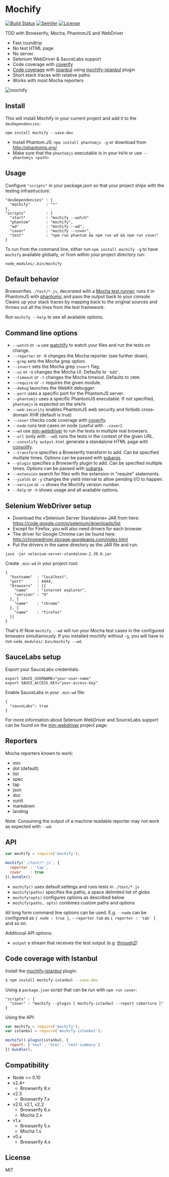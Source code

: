 # Mochify

[![Build Status]](https://travis-ci.org/mantoni/mochify.js)
[![SemVer]](http://semver.org)
[![License]](https://github.com/mantoni/mochify.js/blob/master/LICENSE)

TDD with Browserify, Mocha, PhantomJS and WebDriver

- Fast roundtrip
- No test HTML page
- No server
- Selenium WebDriver & SauceLabs support
- Code coverage with [coverify][]
- [Code coverage](#code-coverage-with-istanbul) with [istanbul][] using
  [mochify-istanbul][] plugin
- Short stack traces with relative paths
- Works with most Mocha reporters

![mochify](http://maxantoni.de/img/mochify-1.8.0.png)

## Install

This will install Mochify in your current project and add it to the
`devDependencies`:

```
npm install mochify --save-dev
```

- Install Phantom.JS: `npm install phantomjs -g` or download from
  <http://phantomjs.org/>
- Make sure that the `phantomjs` executable is in your `PATH` or use
  `--phantomjs <path>`

## Usage

Configure `"scripts"` in your package.json so that your project ships with the
testing infrastructure:

```
"devDependencies" : {
  "mochify"       : "*"
},
"scripts"         : {
  "start"         : "mochify --watch"
  "phantom"       : "mochify",
  "wd"            : "mochify --wd",
  "cover"         : "mochify --cover",
  "test"          : "npm run phantom && npm run wd && npm run cover"
}
```

To run from the command line, either run `npm install mochify -g` to have
`mochify` available globally, or from within your project directory run:

```
node_modules/.bin/mochify
```

## Default behavior

Browserifies `./test/*.js`, decorated with a [Mocha test runner][], runs it in
PhantomJS with [phantomic][] and pass the output back to your console. Cleans
up your stack traces by mapping back to the original sources and throws out all
the lines from the test framework.

Run `mochify --help` to see all available options.

## Command line options

- `--watch` or `-w` use [watchify][] to watch your files and run the tests on
  change.
- `--reporter` or `-R` changes the Mocha reporter (see further down).
- `--grep` sets the Mocha grep option.
- `--invert` sets the Mocha grep `invert` flag.
- `--ui` or `-U` changes the Mocha UI. Defaults to `'bdd'`.
- `--timeout` or `-t` changes the Mocha timeout. Defaults to `2000`.
- `--require` or `-r` requires the given module.
- `--debug` launches the WebKit debugger.
- `--port` uses a specific port for the PhantomJS server.
- `--phantomjs` uses a specific PhantomJS executable. If not specified,
  `phantomjs` is expected on the `$PATH`.
- `--web-security` enables PhantomJS web security and forbids cross-domain XHR
  (default is true)
- `--cover` checks code coverage with [coverify][].
- `--node` runs test cases on node (useful with `--cover`).
- `--wd` use [min-webdriver][] to run the tests in multiple real browsers.
- `--url` (only with `--wd`) runs the tests in the context of the given URL.
- `--consolify output.html` generate a standalone HTML page with [consolify][].
- `--transform` specifies a Browserify transform to add. Can be specified
  multiple times. Options can be passed with [subargs][].
- `--plugin` specifies a Browserify plugin to add. Can be specified multiple
  times. Options can be passed with [subargs][].
- `--extension` search for files with the extension in "require" statements.
- `--yields` or `-y` changes the yield interval to allow pending I/O to happen.
- `--version` or `-v` shows the Mochify version number.
- `--help` or `-h` shows usage and all available options.

## Selenium WebDriver setup

- Download the «Selenium Server Standalone» JAR from here:
  <https://code.google.com/p/selenium/downloads/list>
- Except for Firefox, you will also need drivers for each browser.
- The driver for Google Chrome can be found here:
  <http://chromedriver.storage.googleapis.com/index.html>
- Put the drivers in the same directory as the JAR file and run:

```
java -jar selenium-server-standalone-2.39.0.jar
```

Create `.min-wd` in your project root:

```
{
  "hostname"  : "localhost",
  "port"      : 4444,
  "browsers"  : [{
    "name"    : "internet explorer",
    "version" : "9"
  }, {
    "name"    : "chrome"
  }, {
    "name"    : "firefox"
  }]
}
```

That's it! Now `mochify --wd` will run your Mocha test cases in the configured
browsers simultaniously. If you installed mochify without `-g`, you will have
to run `node_modules/.bin/mochify --wd`.

## SauceLabs setup

Export your SauceLabs credentials:

```
export SAUCE_USERNAME="your-user-name"
export SAUCE_ACCESS_KEY="your-access-key"
```

Enable SauceLabs in your `.min-wd` file:

```
{
  "sauceLabs": true
}
```

For more information about Selenium WebDriver and SourceLabs support can be
found on the [min-webdriver][] project page.

## Reporters

Mocha reporters known to work:

- min
- dot (default)
- list
- spec
- tap
- json
- doc
- xunit
- markdown
- landing

Note: Consuming the output of a machine readable reporter may not work as
expected with `--wd`.

## API

```js
var mochify = require('mochify');

mochify('./test/*.js', {
  reporter : 'tap',
  cover    : true
}).bundle();
```

- `mochify()` uses default settings and runs tests in `./test/*.js`
- `mochify(paths)` specifies the paths, a space delimited list of globs
- `mochify(opts)` configures options as described below
- `mochify(paths, opts)` combines custom paths and options

All long form command line options can be used. E.g. `--node` can be configured
as `{ node : true }`, `--reporter tab` as `{ reporter : 'tab' }` and so on.

Additional API options:

- `output` a stream that receives the test output (e.g. [through2][])

## Code coverage with Istanbul

Install the [mochify-istanbul][] plugin:

```bash
$ npm install mochify-istanbul --save-dev
```

Using a `package.json` script that can be run with `npm run cover`:

```
"scripts" : {
  "cover" : "mochify --plugin [ mochify-istanbul --report cobertura ]"
}
```

Using the API:

```js
var mochify = require('mochify');
var istanbul = require('mochify-istanbul');

mochify().plugin(istanbul, {
  report: ['text', 'html', 'text-summary']
}).bundle();
```

## Compatibility

- Node >= 0.10
- v2.4+
    - Browserify 8.x
- v2.3
    - Browserify 7.x
- v2.0, v2.1, v2.2
    - Browserify 6.x
    - Mocha 2.x
- v1.x
    - Browserify 5.x
    - Mocha 1.x
- v0.x
    - Browserify 4.x

## License

MIT

[Build Status]: http://img.shields.io/travis/mantoni/mochify.js.svg
[SemVer]: http://img.shields.io/:semver-%E2%9C%93-brightgreen.svg
[License]: http://img.shields.io/npm/l/mochify.svg
[watchify]: https://github.com/substack/watchify
[coverify]: https://github.com/substack/coverify
[istanbul]: https://github.com/gotwarlost/istanbul
[mochify-istanbul]: https://github.com/ferlores/mochify-istanbul
[min-webdriver]: https://github.com/mantoni/min-webdriver
[Mocha test runner]: https://github.com/mantoni/mocaccino.js
[phantomic]: https://github.com/mantoni/phantomic
[consolify]: https://github.com/mantoni/consolify
[subargs]: https://github.com/substack/subarg
[through2]: https://github.com/rvagg/through2
